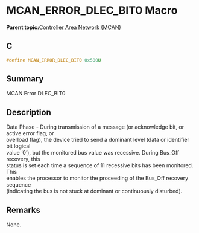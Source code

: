 # MCAN\_ERROR\_DLEC\_BIT0 Macro

**Parent topic:**[Controller Area Network \(MCAN\)](GUID-C9F1E50C-1EF0-4941-A9CB-89808C7C54AF.md)

## C

```c
#define MCAN_ERROR_DLEC_BIT0 0x500U

```

## Summary

MCAN Error DLEC\_BIT0

## Description

Data Phase - During transmission of a message \(or acknowledge bit, or active error flag, or<br />overload flag\), the device tried to send a dominant level \(data or identifier bit logical<br />value ‘0’\), but the monitored bus value was recessive. During Bus\_Off recovery, this<br />status is set each time a sequence of 11 recessive bits has been monitored. This<br />enables the processor to monitor the proceeding of the Bus\_Off recovery sequence<br />\(indicating the bus is not stuck at dominant or continuously disturbed\).

## Remarks

None.

